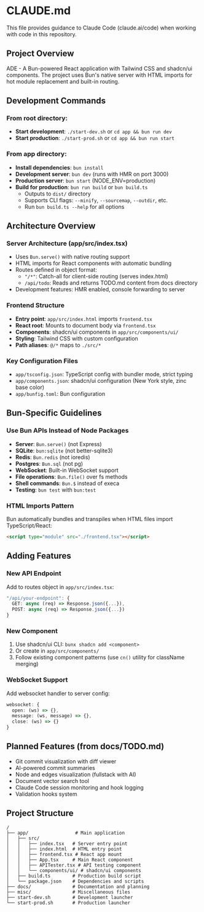 # CLAUDE.md

This file provides guidance to Claude Code (claude.ai/code) when working with code in this repository.

## Project Overview

ADE - A Bun-powered React application with Tailwind CSS and shadcn/ui components. The project uses Bun's native server with HTML imports for hot module replacement and built-in routing.

## Development Commands

### From root directory:
- **Start development**: `./start-dev.sh` or `cd app && bun run dev`
- **Start production**: `./start-prod.sh` or `cd app && bun run start`

### From app directory:
- **Install dependencies**: `bun install`
- **Development server**: `bun dev` (runs with HMR on port 3000)
- **Production server**: `bun start` (NODE_ENV=production)
- **Build for production**: `bun run build` or `bun build.ts`
  - Outputs to `dist/` directory
  - Supports CLI flags: `--minify`, `--sourcemap`, `--outdir`, etc.
  - Run `bun build.ts --help` for all options

## Architecture Overview

### Server Architecture (app/src/index.tsx)
- Uses `Bun.serve()` with native routing support
- HTML imports for React components with automatic bundling
- Routes defined in object format:
  - `"/*"`: Catch-all for client-side routing (serves index.html)
  - `/api/todo`: Reads and returns TODO.md content from docs directory
- Development features: HMR enabled, console forwarding to server

### Frontend Structure
- **Entry point**: `app/src/index.html` imports `frontend.tsx`
- **React root**: Mounts to document body via `frontend.tsx`
- **Components**: shadcn/ui components in `app/src/components/ui/`
- **Styling**: Tailwind CSS with custom configuration
- **Path aliases**: `@/*` maps to `./src/*`

### Key Configuration Files
- `app/tsconfig.json`: TypeScript config with bundler mode, strict typing
- `app/components.json`: shadcn/ui configuration (New York style, zinc base color)
- `app/bunfig.toml`: Bun configuration

## Bun-Specific Guidelines

### Use Bun APIs Instead of Node Packages
- **Server**: `Bun.serve()` (not Express)
- **SQLite**: `bun:sqlite` (not better-sqlite3)
- **Redis**: `Bun.redis` (not ioredis)
- **Postgres**: `Bun.sql` (not pg)
- **WebSocket**: Built-in WebSocket support
- **File operations**: `Bun.file()` over fs methods
- **Shell commands**: `Bun.$` instead of execa
- **Testing**: `bun test` with `bun:test`

### HTML Imports Pattern
Bun automatically bundles and transpiles when HTML files import TypeScript/React:
```html
<script type="module" src="./frontend.tsx"></script>
```

## Adding Features

### New API Endpoint
Add to routes object in `app/src/index.tsx`:
```typescript
"/api/your-endpoint": {
  GET: async (req) => Response.json({...}),
  POST: async (req) => Response.json({...})
}
```

### New Component
1. Use shadcn/ui CLI: `bunx shadcn add <component>`
2. Or create in `app/src/components/`
3. Follow existing component patterns (use `cn()` utility for className merging)

### WebSocket Support
Add websocket handler to server config:
```typescript
websocket: {
  open: (ws) => {},
  message: (ws, message) => {},
  close: (ws) => {}
}
```

## Planned Features (from docs/TODO.md)
- Git commit visualization with diff viewer
- AI-powered commit summaries
- Node and edges visualization (fullstack with AI)
- Document vector search tool
- Claude Code session monitoring and hook logging
- Validation hooks system

## Project Structure
```
/
├── app/                 # Main application
│   ├── src/
│   │   ├── index.tsx   # Server entry point
│   │   ├── index.html  # HTML entry point
│   │   ├── frontend.tsx # React app mount
│   │   ├── App.tsx     # Main React component
│   │   ├── APITester.tsx # API testing component
│   │   └── components/ui/ # shadcn/ui components
│   ├── build.ts        # Production build script
│   └── package.json    # Dependencies and scripts
├── docs/               # Documentation and planning
├── misc/               # Miscellaneous files
├── start-dev.sh        # Development launcher
└── start-prod.sh       # Production launcher
```
